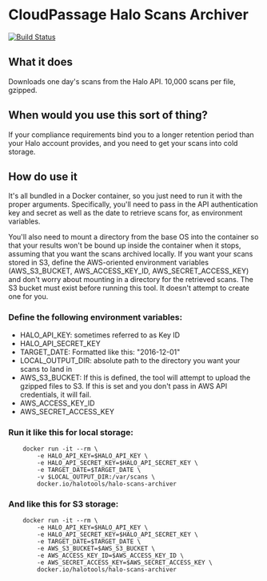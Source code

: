 # CloudPassage Halo Scans Archiver

[![Build Status](https://travis-ci.org/cloudpassage/halo-scans-archiver.svg?branch=master)](https://travis-ci.org/cloudpassage/halo-scans-archiver)





## What it does


Downloads one day's scans from the Halo API.  10,000 scans per file, gzipped.

## When would you use this sort of thing?


If your compliance requirements bind you to a longer retention period than your
Halo account provides, and you need to get your scans into cold storage.

## How do use it

It's all bundled in a Docker container, so you just need to run it with the
proper arguments.  Specifically, you'll need to pass in the API authentication
key and secret as well as the date to retrieve scans for, as environment
variables.

You'll also need to mount a directory from the base OS into the
container so that your results won't be bound up inside the container when it
stops, assuming that you want the scans archived locally.  If you want your
scans stored in S3, define the AWS-oriented environment variables
(AWS_S3_BUCKET, AWS_ACCESS_KEY_ID, AWS_SECRET_ACCESS_KEY) and don't worry about
mounting in a directory for the retrieved scans.  The S3 bucket must exist
before running this tool.  It doesn't attempt to create one for you.

### Define the following environment variables:

* HALO_API_KEY: sometimes referred to as Key ID
* HALO_API_SECRET_KEY
* TARGET_DATE: Formatted like this: "2016-12-01"
* LOCAL_OUTPUT_DIR: absolute path to the directory you want your scans to land
in
* AWS_S3_BUCKET: If this is defined, the tool will attempt to upload the
gzipped files to S3.  If this is set and you don't pass in AWS API credentials,
it will fail.
* AWS_ACCESS_KEY_ID
* AWS_SECRET_ACCESS_KEY

### Run it like this for local storage:


        docker run -it --rm \
            -e HALO_API_KEY=$HALO_API_KEY \
            -e HALO_API_SECRET_KEY=$HALO_API_SECRET_KEY \
            -e TARGET_DATE=$TARGET_DATE \
            -v $LOCAL_OUTPUT_DIR:/var/scans \
            docker.io/halotools/halo-scans-archiver


### And like this for S3 storage:



        docker run -it --rm \
            -e HALO_API_KEY=$HALO_API_KEY \
            -e HALO_API_SECRET_KEY=$HALO_API_SECRET_KEY \
            -e TARGET_DATE=$TARGET_DATE \
            -e AWS_S3_BUCKET=$AWS_S3_BUCKET \
            -e AWS_ACCESS_KEY_ID=$AWS_ACCESS_KEY_ID \
            -e AWS_SECRET_ACCESS_KEY=$AWS_SECRET_ACCESS_KEY \
            docker.io/halotools/halo-scans-archiver


<!---
#CPTAGS:community-supported automation archive
#TBICON:images/python_icon.png
-->
